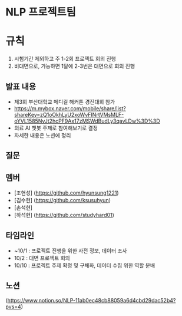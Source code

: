 # NLP 프로젝트팀

# 규칙
1. 시험기간 제외하고 주 1-2회 프로젝트 회의 진행
2. 비대면으로, 가능하면 1달에 2-3번은 대면으로 회의 진행

## 발표 내용
- 제3회 부산대학교 메디컬 해커톤 경진대회 참가
- https://m.mybox.naver.com/mobile/share/list?shareKey=zQ1oOkhLyU2xoWvFINrtVMsMLF-oYVL1585NvJt2hcPF9Ax17zMSWdBudLy3qavLDw%3D%3D
- 의료 AI 챗봇 주제로 참여해보기로 결정
- 자세한 내용은 노션에 정리

## 질문

## 멤버
- [조현성] (https://github.com/hyunsung1221)
- [김수현] (https://github.com/ksusuhyun)
- [손석현]
- [하석현] (https://github.com/studyhard01)


## 타임라인
- ~10/1 : 프로젝트 진행을 위한 사전 정보, 데이터 조사
- 10/2 : 대면 프로젝트 회의
- 10/10 : 프로젝트 주제 확정 및 구체화, 데이터 수집 위한 역할 분배


## 노션
(https://www.notion.so/NLP-11ab0ec48cb88059a6d4cbd29dac52b4?pvs=4)
